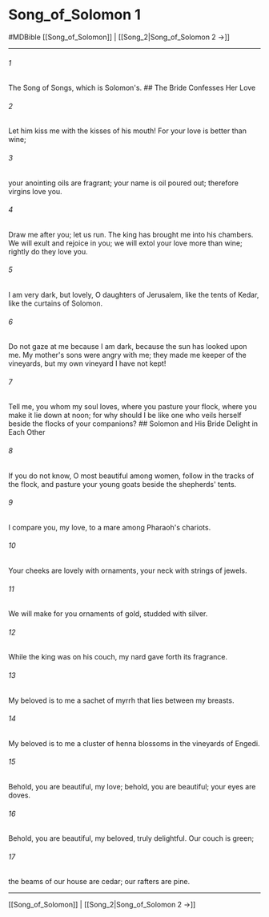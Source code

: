 # Song_of_Solomon 1
#MDBible
[[Song_of_Solomon]] | [[Song_2|Song_of_Solomon 2 →]]

***

###### 1 
The Song of Songs, which is Solomon's. ## The Bride Confesses Her Love 

###### 2 
Let him kiss me with the kisses of his mouth! For your love is better than wine; 

###### 3 
your anointing oils are fragrant; your name is oil poured out; therefore virgins love you. 

###### 4 
Draw me after you; let us run. The king has brought me into his chambers. We will exult and rejoice in you; we will extol your love more than wine; rightly do they love you. 

###### 5 
I am very dark, but lovely, O daughters of Jerusalem, like the tents of Kedar, like the curtains of Solomon. 

###### 6 
Do not gaze at me because I am dark, because the sun has looked upon me. My mother's sons were angry with me; they made me keeper of the vineyards, but my own vineyard I have not kept! 

###### 7 
Tell me, you whom my soul loves, where you pasture your flock, where you make it lie down at noon; for why should I be like one who veils herself beside the flocks of your companions? ## Solomon and His Bride Delight in Each Other 

###### 8 
If you do not know, O most beautiful among women, follow in the tracks of the flock, and pasture your young goats beside the shepherds' tents. 

###### 9 
I compare you, my love, to a mare among Pharaoh's chariots. 

###### 10 
Your cheeks are lovely with ornaments, your neck with strings of jewels. 

###### 11 
We will make for you ornaments of gold, studded with silver. 

###### 12 
While the king was on his couch, my nard gave forth its fragrance. 

###### 13 
My beloved is to me a sachet of myrrh that lies between my breasts. 

###### 14 
My beloved is to me a cluster of henna blossoms in the vineyards of Engedi. 

###### 15 
Behold, you are beautiful, my love; behold, you are beautiful; your eyes are doves. 

###### 16 
Behold, you are beautiful, my beloved, truly delightful. Our couch is green; 

###### 17 
the beams of our house are cedar; our rafters are pine. 

***

[[Song_of_Solomon]] | [[Song_2|Song_of_Solomon 2 →]]
